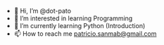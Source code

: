 - 👋 Hi, I’m @dot-pato
- 👀 I’m interested in learning Programming
- 🌱 I’m currently learning Python (Introduction)
- 📫 How to reach me patricio.sanmab@gmail.com

<!---
dot-pato/dot-pato is a ✨ special ✨ repository because its `README.md` (this file) appears on your GitHub profile.
You can click the Preview link to take a look at your changes.
--->
